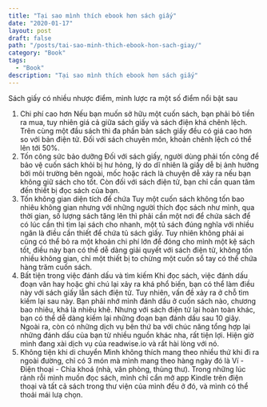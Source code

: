 ```yaml
---
title: "Tại sao mình thích ebook hơn sách giấy"
date: "2020-01-17"
layout: post
draft: false
path: "/posts/tai-sao-minh-thich-ebook-hon-sach-giay/"
category: "Book"
tags:
  - "Book"
description: "Tại sao mình thích ebook hơn sách giấy"
---
```


Sách giấy có nhiều nhược điểm, mình lược ra một số điểm nổi bật sau
1. Chi phí cao hơn
Nếu bạn muốn sở hữu một cuốn sách, bạn phải bỏ tiền ra mua, tuy nhiên giá cả giữa sách giấy và sách điện khá chênh lệch. Trên cùng một đầu sách thì đa phần bản sách giấy đều có giá cao hơn so với bản điện tử. Đối với sách chuyên môn, khoản chênh lệch có thể lên tới 50%.
2. Tốn công sức bảo dưỡng
Đối với sách giấy, người dùng phải tốn công để bảo vệ cuốn sách khỏi bị hư hỏng, lý do dĩ nhiên là giấy dễ bị ảnh hưởng bởi môi trường bên ngoài, mốc hoặc rách là chuyện dễ xảy ra nếu bạn không giữ sách cho tốt. Còn đối với sách điện tử, bạn chỉ cần quan tâm đến thiết bị đọc sách của bạn.
3. Tốn không gian diện tích để chứa
Tuy một cuốn sách không tốn bao nhiêu không gian nhưng với những người thích đọc sách như mình, qua thời gian, số lượng sách tăng lên thì phải cần một nơi để chứa sách để có lúc cần thì tìm lại sách cho nhanh, một tủ sách đúng nghĩa với nhiều ngăn là điều cần thiết để chứa tủ sách giấy. Tuy nhiên không phải ai cũng có thể bỏ ra một khoản chi phí lớn để đóng cho mình một kệ sách tốt, điều này bạn có thể dễ dàng giải quyết với sách điện tử, không tốn nhiều không gian, chỉ một thiết bị to chừng một cuốn sổ tay có thể chứa hàng trăm cuốn sách.
4. Bất tiện trong việc đánh dấu và tìm kiếm
Khi đọc sách, việc đánh dấu đoạn văn hay hoặc ghi chú lại xảy ra khá phổ biến, bạn có thể làm điều này với sách giấy lẫn sách điện tử. Tuy nhiên, vấn đề xảy ra ở chỗ tìm kiếm lại sau này. Bạn phải nhớ mình đánh dấu ở cuốn sách nào, chương bao nhiêu, khá là nhiêu khê. Nhưng với sách điện tử lại hoàn toàn khác, bạn có thể dễ dàng kiếm lại những đoạn bạn đánh dấu sau 10 giây. Ngoài ra, còn có những dịch vụ bên thứ ba với chúc năng tổng hợp lại những đánh dấu của bạn từ nhiều nguồn khác nha, rất tiện lợi. Hiện giờ mình đang xài dịch vụ của readwise.io và rất hài lòng với nó.
5. Không tiện khi di chuyển
Mình không thích mang theo nhiều thứ khi đi ra ngoài đường, chỉ có 3 món mà mình mang theo hàng ngày đó là Ví - Điện thoại - Chìa khoá (nhà, văn phòng, thùng thư). Trong những lúc rảnh rỗi mình muốn đọc sách, mình chỉ cẩn mở app Kindle trên điện thoại và tất cả sách trong thư viện của mình đều ở đó, và mình có thể thoải mái lưạ chọn.